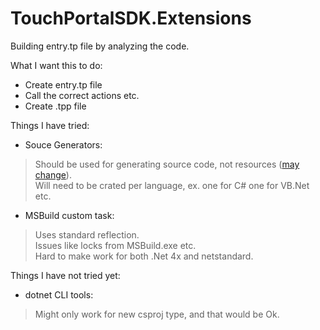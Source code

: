 # TouchPortalSDK.Extensions

Building entry.tp file by analyzing the code.

What I want this to do:
* Create entry.tp file
* Call the correct actions etc.
* Create .tpp file

Things I have tried:
* Souce Generators:
> Should be used for generating source code, not resources ([may change](https://github.com/dotnet/roslyn/issues/49935)).<br />
> Will need to be crated per language, ex. one for C# one for VB.Net etc.

* MSBuild custom task:
> Uses standard reflection.<br />
> Issues like locks from MSBuild.exe etc.<br />
> Hard to make work for both .Net 4x and netstandard.

Things I have not tried yet:
* dotnet CLI tools:
> Might only work for new csproj type, and that would be Ok.
